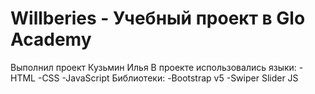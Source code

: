 # Willberies - Учебный проект в Glo Academy
Выполнил проект Кузьмин Илья
В проекте использовались языки: 
-HTML
-CSS
-JavaScript
Библиотеки:
-Bootstrap v5
-Swiper Slider JS
